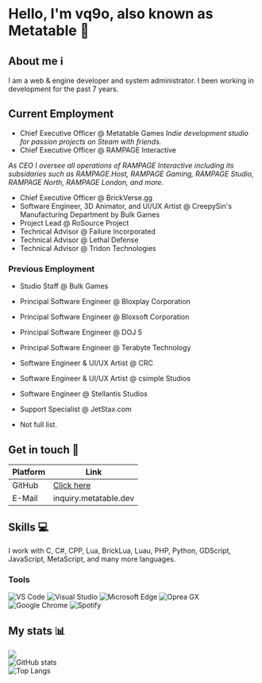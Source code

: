 # Hello, I'm vq9o, also known as Metatable 👋

## About me ℹ️
I am a web & engine developer and system administrator. I been working in development for the past 7 years.

## Current Employment
* Chief Executive Officer @ Metatable Games
*Indie development studio for passion projects on Steam with friends.*
* Chief Executive Officer @ RAMPAGE Interactive

*As CEO I oversee all operations of RAMPAGE Interactive including its subsidaries such as RAMPAGE.Host, RAMPAGE Gaming, RAMPAGE Studio, RAMPAGE North, RAMPAGE London, and more.*
* Chief Executive Officer @ BrickVerse.gg
* Software Engineer, 3D Animator, and UI/UX Artist @ CreepySin's Manufacturing Department by Bulk Games
* Project Lead @ RoSource Project
* Technical Advisor @ Failure Incorporated
* Technical Advisor @ Lethal Defense
* Technical Advisor @ Tridon Technologies

### Previous Employment
* Studio Staff @ Bulk Games
* Principal Software Engineer @ Bloxplay Corporation
* Principal Software Engineer @ Bloxsoft Corporation
* Principal Software Engineer @ DOJ 5
* Principal Software Engineer @ Terabyte Technology
* Software Engineer & UI/UX Artist @ CRC
* Software Engineer & UI/UX Artist @ csimple Studios
* Software Engineer @ Stellantis Studios
* Support Specialist @ JetStax.com

* Not full list.

## Get in touch 💬
| Platform  | Link |
| ------------- | ------------- |
| GitHub | [Click here](https://github.com/vq9o/vq9o) |
| E-Mail | inquiry.metatable.dev |

## Skills 💻
I work with C, C#, CPP, Lua, BrickLua, Luau, PHP, Python, GDScript, JavaScript, MetaScript, and many more languages.

### Tools
![VS Code](	https://img.shields.io/badge/VSCode-0078D4?style=for-the-badge&logo=visual%20studio%20code&logoColor=white)
![Visual Studio](https://img.shields.io/badge/Visual_Studio-5C2D91?style=for-the-badge&logo=visual%20studio&logoColor=white)
![Microsoft Edge](https://img.shields.io/badge/Microsoft_Edge-0078D7?style=for-the-badge&logo=Microsoft-edge&logoColor=white)
![Oprea GX](https://img.shields.io/badge/Oprea%20GX-red.svg?style=for-the-badge&logo=opera&logoColor=white)
![Google Chrome](https://img.shields.io/badge/Chrome-orange.svg?style=for-the-badge&logo=Google%20Chrome&logoColor=white)
![Spotify](https://img.shields.io/badge/Spotify-1ED760?&style=for-the-badge&logo=spotify&logoColor=white)

## My stats 📊
![](https://komarev.com/ghpvc/?username=vq9o&color=5865F2)  
![GitHub stats](https://github-readme-stats.vercel.app/api?username=vq9o&bg_color=1a1b27&border_color=1a1b27&show_icons=true&title_color=6e9cee&icon_color=6e9cee&text_color=8e97a1)  
![Top Langs](https://github-readme-stats.vercel.app/api/top-langs/?username=vq9o&bg_color=1a1b27&border_color=1a1b27&show_icons=true&title_color=6e9cee&text_color=8e97a1&layout=compact&card_width=446)  
